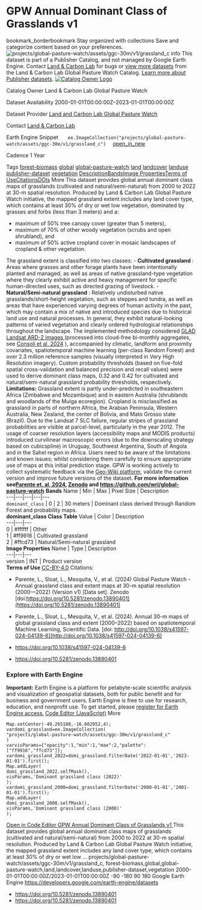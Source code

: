  
#  GPW Annual Dominant Class of Grasslands v1 
bookmark_borderbookmark Stay organized with collections  Save and categorize content based on your preferences.
![projects/global-pasture-watch/assets/ggc-30m/v1/grassland_c](https://developers.google.com/earth-engine/datasets/images/global-pasture-watch/projects_global-pasture-watch_assets_ggc-30m_v1_grassland_c_sample.png)
info
This dataset is part of a Publisher Catalog, and not managed by Google Earth Engine. Contact [Land & Carbon Lab](https://landcarbonlab.org/subscribe) for bugs or [view more datasets](https://developers.google.com/earth-engine/datasets/publisher/global-pasture-watch) from the Land & Carbon Lab Global Pasture Watch Catalog. [Learn more about Publisher datasets](https://developers.google.com/earth-engine/datasets/publisher). 
[ ![Catalog Owner Logo](https://developers.google.com/static/earth-engine/datasets/logos/global-pasture-watch_logo.png) ](https://landcarbonlab.org/data/global-grassland-and-livestock-monitoring) 

Catalog Owner
    Land & Carbon Lab Global Pasture Watch 

Dataset Availability
    2000-01-01T00:00:00Z–2023-01-01T00:00:00Z 

Dataset Provider
     [ Land and Carbon Lab Global Pasture Watch ](https://landcarbonlab.org/data/global-grassland-and-livestock-monitoring) 

Contact
    [Land & Carbon Lab](https://landcarbonlab.org/subscribe) 

Earth Engine Snippet
     `    ee.ImageCollection("projects/global-pasture-watch/assets/ggc-30m/v1/grassland_c")   ` [ open_in_new ](https://code.earthengine.google.com/?scriptPath=Examples:Datasets/global-pasture-watch/projects_global-pasture-watch_assets_ggc-30m_v1_grassland_c) 

Cadence
    1 Year 

Tags
     [forest-biomass](https://developers.google.com/earth-engine/datasets/tags/forest-biomass) [global](https://developers.google.com/earth-engine/datasets/tags/global) [global-pasture-watch](https://developers.google.com/earth-engine/datasets/tags/global-pasture-watch) [land](https://developers.google.com/earth-engine/datasets/tags/land) [landcover](https://developers.google.com/earth-engine/datasets/tags/landcover) [landuse](https://developers.google.com/earth-engine/datasets/tags/landuse) [publisher-dataset](https://developers.google.com/earth-engine/datasets/tags/publisher-dataset) [vegetation](https://developers.google.com/earth-engine/datasets/tags/vegetation)
[Description](https://developers.google.com/earth-engine/datasets/catalog/projects_global-pasture-watch_assets_ggc-30m_v1_grassland_c#description)[Bands](https://developers.google.com/earth-engine/datasets/catalog/projects_global-pasture-watch_assets_ggc-30m_v1_grassland_c#bands)[Image Properties](https://developers.google.com/earth-engine/datasets/catalog/projects_global-pasture-watch_assets_ggc-30m_v1_grassland_c#image-properties)[Terms of Use](https://developers.google.com/earth-engine/datasets/catalog/projects_global-pasture-watch_assets_ggc-30m_v1_grassland_c#terms-of-use)[Citations](https://developers.google.com/earth-engine/datasets/catalog/projects_global-pasture-watch_assets_ggc-30m_v1_grassland_c#citations)[DOIs](https://developers.google.com/earth-engine/datasets/catalog/projects_global-pasture-watch_assets_ggc-30m_v1_grassland_c#dois) More
This dataset provides global annual dominant class maps of grasslands (cultivated and natural/semi-natural) from 2000 to 2022 at 30-m spatial resolution. Produced by Land & Carbon Lab Global Pasture Watch initiative, the mapped grassland extent includes any land cover type, which contains at least 30% of dry or wet low vegetation, dominated by grasses and forbs (less than 3 meters) and a:
  * maximum of 50% tree canopy cover (greater than 5 meters),
  * maximum of 70% of other woody vegetation (scrubs and open shrubland), and
  * maximum of 50% active cropland cover in mosaic landscapes of cropland & other vegetation.


The grassland extent is classified into two classes: - **Cultivated grassland** : Areas where grasses and other forage plants have been intentionally planted and managed, as well as areas of native grassland-type vegetation where they clearly exhibit active and heavy management for specific human-directed uses, such as directed grazing of livestock. - **Natural/Semi-natural grassland** : Relatively undisturbed native grasslands/short-height vegetation, such as steppes and tundra, as well as areas that have experienced varying degrees of human activity in the past, which may contain a mix of native and introduced species due to historical land use and natural processes. In general, they exhibit natural-looking patterns of varied vegetation and clearly ordered hydrological relationships throughout the landscape.
The implemented methodology considered [GLAD Landsat ARD-2 images ](https://glad.umd.edu/ard) (processed into cloud-free bi-monthly aggregates, see [Consoli et al, 2024](https://doi.org/10.7717/peerj.18585) ), accompanied by climatic, landform and proximity covariates, spatiotemporal machine learning (per-class Random Forest) and over 2.3 million reference samples (visually interpreted in Very High Resolution imagery). Custom probability thresholds (based on five-fold spatial cross-validation and balanced precision and recall values) were used to derive dominant class maps, 0.32 and 0.42 for cultivated and natural/semi-natural grassland probability thresholds, respectively.
**Limitations:** Grassland extent is partly under-predicted in southeastern Africa (Zimbabwe and Mozambique) and in eastern Australia (shrublands and woodlands of the Mulga ecoregion). Cropland is misclassified as grassland in parts of northern Africa, the Arabian Peninsula, Western Australia, New Zealand, the center of Bolivia, and Mato Grosso state (Brazil). Due to the Landsat 7 SLC failure, regular stripes of grassland probabilities are visible at parcel-level, particularly in the year 2012. The usage of coarser resolution layers (accessibility maps and MODIS products) introduced curvilinear macroscopic errors (due to the downscaling strategy based on cubicspline) in Uruguay, Southwest Argentina, South of Angola and in the Sahel region in Africa. Users need to be aware of the limitations and known issues; whilst considering them carefully to ensure appropriate use of maps at this initial prediction stage. GPW is working actively to collect systematic feedback via the [Geo-Wiki platform](https://www.geo-wiki.org), validate the current version and improve future versions of the dataset.
**For more information see[Parente et. al, 2024](http://doi.org/10.1038/s41597-024-04139-6), [Zenodo](https://zenodo.org/records/13890401) and <https://github.com/wri/global-pasture-watch>**
**Bands**
Name | Min | Max | Pixel Size | Description  
---|---|---|---|---  
`dominant_class` |  0  |  2  |  30 meters  | Dominant class derived through Random Forest and probability maps.  
**dominant_class Class Table**
Value | Color | Description  
---|---|---  
0 | #ffffff | Other  
1 | #ff9916 | Cultivated grassland   
2 | #ffcd73 | Natural/Semi-natural grassland  
**Image Properties**
Name | Type | Description  
---|---|---  
version | INT | Product version  
**Terms of Use**
[CC-BY-4.0](https://spdx.org/licenses/CC-BY-4.0.html)
Citations:
  * Parente, L., Sloat, L., Mesquita, V., et al. (2024) Global Pasture Watch - Annual grassland class and extent maps at 30-m spatial resolution (2000—2022) (Version v1) [Data set]. Zenodo [doi:https://doi.org/10.5281/zenodo.13890401](https://doi.org/10.5281/zenodo.13890401)
  * Parente, L., Sloat, L., Mesquita, V., et al. (2024). Annual 30-m maps of global grassland class and extent (2000–2022) based on spatiotemporal Machine Learning, Scientific Data. [doi: http://doi.org/10.1038/s41597-024-04139-6](http://doi.org/10.1038/s41597-024-04139-6)


  * [ https://doi.org/10.1038/s41597-024-04139-6 ](https://doi.org/10.1038/s41597-024-04139-6)
  * [ https://doi.org/10.5281/zenodo.13890401 ](https://doi.org/10.5281/zenodo.13890401)


### Explore with Earth Engine
**Important:** Earth Engine is a platform for petabyte-scale scientific analysis and visualization of geospatial datasets, both for public benefit and for business and government users. Earth Engine is free to use for research, education, and nonprofit use. To get started, please [register for Earth Engine access.](https://console.cloud.google.com/earth-engine)
[Code Editor (JavaScript)](https://developers.google.com/earth-engine/datasets/catalog/projects_global-pasture-watch_assets_ggc-30m_v1_grassland_c#code-editor-javascript-sample) More
```
Map.setCenter(-49.265188,-16.602052,4);
vardomi_grassland=ee.ImageCollection(
"projects/global-pasture-watch/assets/ggc-30m/v1/grassland_c"
)
varvisParams={"opacity":1,"min":1,"max":2,"palette":["ff9916","ffcd73"]};
vardomi_grassland_2022=domi_grassland.filterDate('2022-01-01','2023-01-01').first();
Map.addLayer(
domi_grassland_2022.selfMask(),
visParams,'Dominant grassland class (2022)'
);
vardomi_grassland_2000=domi_grassland.filterDate('2000-01-01','2001-01-01').first();
Map.addLayer(
domi_grassland_2000.selfMask(),
visParams,'Dominant grassland class (2000)'
);
```
[ Open in Code Editor ](https://code.earthengine.google.com/?scriptPath=Examples:Datasets/global-pasture-watch/projects_global-pasture-watch_assets_ggc-30m_v1_grassland_c)
[ GPW Annual Dominant Class of Grasslands v1 ](https://developers.google.com/earth-engine/datasets/catalog/projects_global-pasture-watch_assets_ggc-30m_v1_grassland_c)
This dataset provides global annual dominant class maps of grasslands (cultivated and natural/semi-natural) from 2000 to 2022 at 30-m spatial resolution. Produced by Land & Carbon Lab Global Pasture Watch initiative, the mapped grassland extent includes any land cover type, which contains at least 30% of dry or wet low …
projects/global-pasture-watch/assets/ggc-30m/v1/grassland_c, forest-biomass,global,global-pasture-watch,land,landcover,landuse,publisher-dataset,vegetation 
2000-01-01T00:00:00Z/2023-01-01T00:00:00Z
-90 -180 90 180 
Google Earth Engine
https://developers.google.com/earth-engine/datasets
  * [ https://doi.org/10.5281/zenodo.13890401 ](https://doi.org/https://landcarbonlab.org/data/global-grassland-and-livestock-monitoring)
  * [ https://doi.org/10.5281/zenodo.13890401 ](https://doi.org/https://developers.google.com/earth-engine/datasets/catalog/projects_global-pasture-watch_assets_ggc-30m_v1_grassland_c)



